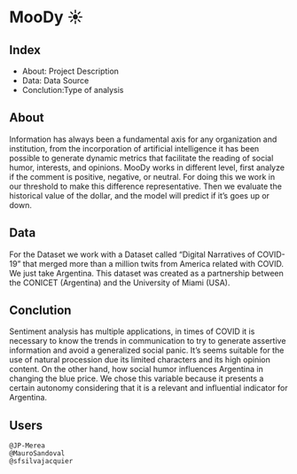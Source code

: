 # MooDy :sunny:
## Index
- About: Project Description
- Data: Data Source
- Conclution:Type of analysis

## About
Information has always been a fundamental axis for any organization and institution, from the incorporation of artificial intelligence it has been possible to generate dynamic metrics that facilitate the reading of social humor, interests, and opinions. MooDy works in different level, first analyze if the comment is positive, negative, or neutral. For doing this we work in our threshold to make this difference representative. Then we evaluate the historical value of the dollar, and the model will predict if it’s goes up or down.

## Data
For the Dataset we work with a Dataset called “Digital Narratives of COVID-19” that merged more than a million twits from America related with COVID. We just take Argentina. This dataset was created as a partnership between the CONICET (Argentina) and the University of Miami (USA).

## Conclution
Sentiment analysis has multiple applications, in times of COVID it is necessary to know the trends in communication to try to generate assertive information and avoid a generalized social panic. It’s seems suitable for the use of natural procession due its limited characters and its high opinion content. On the other hand, how social humor influences Argentina in changing the blue price.
We chose this variable because it presents a certain autonomy considering that it is a relevant and influential indicator for Argentina.


## Users
    @JP-Merea
    @MauroSandoval
    @sfsilvajacquier
    
